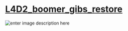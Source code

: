 # [L4D2_boomer_gibs_restore](https://forums.alliedmods.net/showthread.php?t=324148)
![enter image description here](https://thumbs.gfycat.com/HonestAcidicAfghanhound-small.gif)
